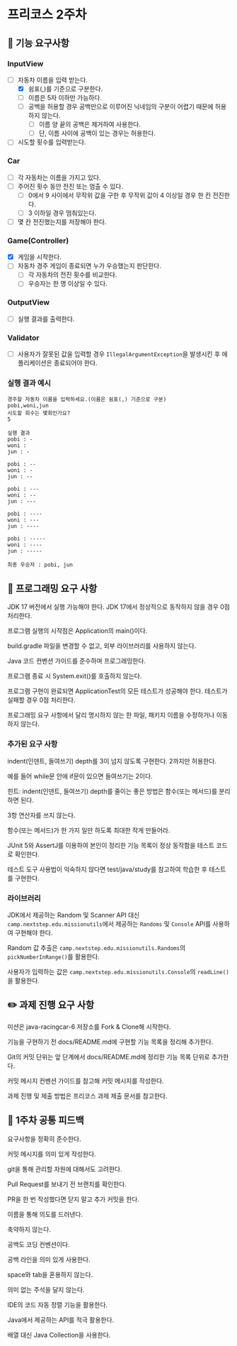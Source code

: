 # 프리코스 2주차


## 🚀 기능 요구사항
### InputView
- [ ] 자동차 이름을 입력 받는다.
  - [x] 쉼표(,)를 기준으로 구분한다.
  - [ ] 이름은 5자 이하만 가능하다.
  - [ ] 공백을 허용할 경우 공백만으로 이루어진 닉네임의 구분이 어렵기 때문에 허용하지 않는다.
    - [ ] 이름 양 끝의 공백은 제거하여 사용한다.
    - [ ] 단, 이름 사이에 공백이 있는 경우는 허용한다.
- [ ] 시도할 횟수를 입력받는다.

### Car
- [ ] 각 자동차는 이름을 가지고 있다.
- [ ] 주어진 횟수 동안 전진 또는 멈출 수 있다.
  - [ ] 0에서 9 사이에서 무작위 값을 구한 후 무작위 값이 4 이상일 경우 한 칸 전진한다.
  - [ ] 3 이하일 경우 멈춰있는다.
- [ ] 몇 칸 전진했는지를 저장해야 한다.

### Game(Controller)
- [x] 게임을 시작한다.
- [ ] 자동차 경주 게임이 종료되면 누가 우승했는지 판단한다.
  - [ ] 각 자동차의 전진 횟수를 비교한다.
  - [ ] 우승자는 한 명 이상일 수 있다.

### OutputView
- [ ] 실행 결과를 출력한다.

### Validator
- [ ] 사용자가 잘못된 값을 입력할 경우 `IllegalArgumentException`을 발생시킨 후 애플리케이션은 종료되어야 한다.

### 실행 결과 예시
```
경주할 자동차 이름을 입력하세요.(이름은 쉼표(,) 기준으로 구분)
pobi,woni,jun
시도할 회수는 몇회인가요?
5

실행 결과
pobi : -
woni : 
jun : -

pobi : --
woni : -
jun : --

pobi : ---
woni : --
jun : ---

pobi : ----
woni : ---
jun : ----

pobi : -----
woni : ----
jun : -----

최종 우승자 : pobi, jun
```

## 🎯 프로그래밍 요구 사항

JDK 17 버전에서 실행 가능해야 한다. JDK 17에서 정상적으로 동작하지 않을 경우 0점 처리한다.

프로그램 실행의 시작점은 Application의 main()이다.

build.gradle 파일을 변경할 수 없고, 외부 라이브러리를 사용하지 않는다.

Java 코드 컨벤션 가이드를 준수하며 프로그래밍한다.

프로그램 종료 시 System.exit()를 호출하지 않는다.

프로그램 구현이 완료되면 ApplicationTest의 모든 테스트가 성공해야 한다. 테스트가 실패할 경우 0점 처리한다.

프로그래밍 요구 사항에서 달리 명시하지 않는 한 파일, 패키지 이름을 수정하거나 이동하지 않는다.

### 추가된 요구 사항

indent(인덴트, 들여쓰기) depth를 3이 넘지 않도록 구현한다. 2까지만 허용한다.

예를 들어 while문 안에 if문이 있으면 들여쓰기는 2이다.

힌트: indent(인덴트, 들여쓰기) depth를 줄이는 좋은 방법은 함수(또는 메서드)를 분리하면 된다.

3항 연산자를 쓰지 않는다.

함수(또는 메서드)가 한 가지 일만 하도록 최대한 작게 만들어라.

JUnit 5와 AssertJ를 이용하여 본인이 정리한 기능 목록이 정상 동작함을 테스트 코드로 확인한다.

테스트 도구 사용법이 익숙하지 않다면 test/java/study를 참고하여 학습한 후 테스트를 구현한다.

### 라이브러리

JDK에서 제공하는 Random 및 Scanner API 대신 `camp.nextstep.edu.missionutils`에서 제공하는 `Randoms` 및 `Console` API를 사용하여 구현해야 한다.

Random 값 추출은 `camp.nextstep.edu.missionutils.Randoms`의 `pickNumberInRange()`를 활용한다.

사용자가 입력하는 값은 `camp.nextstep.edu.missionutils.Console`의 `readLine()`을 활용한다.

## ✏️ 과제 진행 요구 사항

미션은 java-racingcar-6 저장소를 Fork & Clone해 시작한다.

기능을 구현하기 전 docs/README.md에 구현할 기능 목록을 정리해 추가한다.

Git의 커밋 단위는 앞 단계에서 docs/README.md에 정리한 기능 목록 단위로 추가한다.

커밋 메시지 컨벤션 가이드를 참고해 커밋 메시지를 작성한다.

과제 진행 및 제출 방법은 프리코스 과제 제출 문서를 참고한다.

## 🚨 1주차 공통 피드백

요구사항을 정확히 준수한다.

커밋 메시지를 의미 있게 작성한다.

git을 통해 관리할 자원에 대해서도 고려한다.

Pull Request를 보내기 전 브랜치를 확인한다.

PR을 한 번 작성했다면 닫지 말고 추가 커밋을 한다.

이름을 통해 의도를 드러낸다.

축약하지 않는다.

공백도 코딩 컨벤션이다.

공백 라인을 의미 있게 사용한다.

space와 tab을 혼용하지 않는다.

의미 없는 주석을 달지 않는다.

IDE의 코드 자동 정렬 기능을 활용한다.

Java에서 제공하는 API를 적극 활용한다.

배열 대신 Java Collection을 사용한다.
